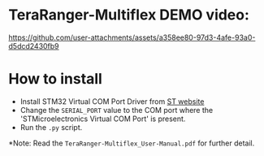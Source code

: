 # TeraRanger-Multiflex DEMO video:

https://github.com/user-attachments/assets/a358ee80-97d3-4afe-93a0-d5dcd2430fb9

# How to install
- Install STM32 Virtual COM Port Driver from [ST website](https://www.st.com/en/development-tools/stsw-stm32102.html)
- Change the `SERIAL_PORT` value to the COM port where the 'STMicroelectronics Virtual COM Port' is present. 
- Run the `.py` script.

*Note: Read the `TeraRanger-Multiflex_User-Manual.pdf` for further detail.
